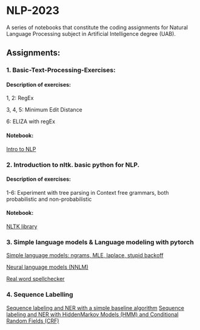 # NLP-2023
A series of notebooks that constitute the coding assignments for Natural Language Processing subject in Artificial Intelligence degree (UAB).

## Assignments:

### 1. Basic-Text-Processing-Exercises:

#### Description of exercises:

1, 2: RegEx

3, 4, 5: Minimum Edit Distance

6: ELIZA with regEx

#### Notebook:
[Intro to NLP](https://github.com/Neilus03/NLP-2023/blob/main/Intro_to_NLP.ipynb)


### 2. Introduction to nltk. basic python for NLP.

#### Description of exercises:

1-6: Experiment with tree parsing in Context free grammars, both probabilistic and non-probabilistic

#### Notebook:
[NLTK library](https://github.com/Neilus03/NLP-2023/blob/main/Python_for_NLP.ipynb) 

### 3. Simple language models & Language modeling with pytorch



[Simple language models: ngrams, MLE, laplace, stupid backoff](https://github.com/Neilus03/NLP-2023/blob/main/Simple_language_models.ipynb)

[Neural language models (NNLM)](https://github.com/Neilus03/NLP-2023/blob/main/Neural_language_model.ipynb)

[Real word spellchecker](https://github.com/Neilus03/NLP-2023/blob/main/real_word_spellchecker.ipynb)

### 4. Sequence Labelling
[Sequence labeling and NER with a simple baseline algorithm](https://github.com/Neilus03/NLP-2023/blob/main/NER_and_Sequence_Labeling_Simple_Baseline.ipynb)
[Sequence labeling and NER with HiddenMarkov Models (HMM) and Conditional Random Fields (CRF)](https://github.com/Neilus03/NLP-2023/blob/main/NER_and_Sequence_Labeling_Simple_Baseline.ipynb)

